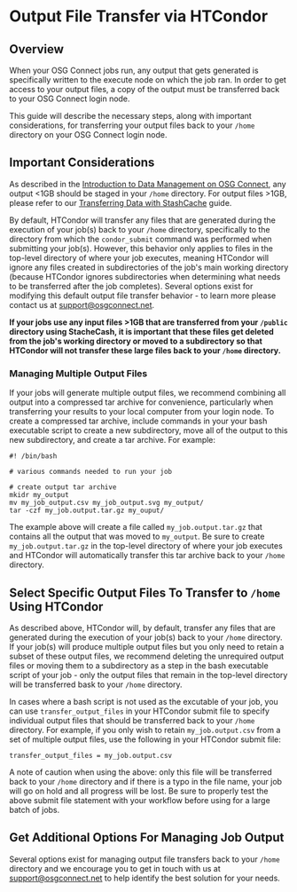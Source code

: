 
[title]: - "Output File Transfer via HTCondor"

# Output File Transfer via HTCondor

## Overview

When your OSG Connect jobs run, any output that gets generated is specifically written to 
the execute node on which the job ran. In order to get access to your output files, a copy of 
the output must be transferred back to your OSG Connect login node. 

This guide will describe the necessary steps, along with important considerations, for transferring your 
output files back to your `/home` directory on your OSG Connect login node. 

## Important Considerations

As described in the [Introduction to Data Management on OSG Connect](https://support.opensciencegrid.org/support/solutions/articles/12000002985), 
any output <1GB should be staged in your `/home` directory. For output files >1GB, 
please refer to our [Transferring Data with StashCache](https://support.opensciencegrid.org/support/solutions/articles/12000002775) guide.

By default, HTCondor will transfer any files that are generated during the execution of your job(s) 
back to your `/home` directory, specifically to the directory from which the `condor_submit` 
command was performed when submitting your job(s). However, this behavior only applies to files 
in the top-level directory of where your job executes, meaning HTCondor will ignore any files 
created in subdirectories of the job's main working directory (because HTCondor ignores subdirectories when determining what needs 
to be transferred after the job completes). Several options exist for modifying this default output 
file transfer behavior - to learn more please contact us at [support@osgconnect.net](mailto:support@osgconnect.net).

**If your jobs use any input files >1GB that are transferred from your `/public` directory 
using StacheCash, it is important that these files get deleted from the job's working directory or moved to a 
subdirectory so that HTCondor will not transfer these large files back to your `/home` directory.**

### Managing Multiple Output Files

If your jobs will generate multiple output files, we recommend combining all output into a compressed 
tar archive for convenience, particularly when transferring your results to your local computer from 
your login node. To create a compressed tar archive, include commands in your your bash executable script 
to create a new subdirectory, move all of the output to this new subdirectory, and create a tar archive. 
For example:

	#! /bin/bash
	
	# various commands needed to run your job

	# create output tar archive
	mkidr my_output
	mv my_job_output.csv my_job_output.svg my_output/
	tar -czf my_job.output.tar.gz my_ouput/

The example above will create a file called `my_job.output.tar.gz` that contains all the output that 
was moved to `my_output`. Be sure to create `my_job.output.tar.gz` in the top-level directory of where 
your job executes and HTCondor will automatically transfer this tar archive back to your `/home` 
directory.


## Select Specific Output Files To Transfer to `/home` Using HTCondor

As described above, HTCondor will, by default, transfer any files that are generated during the 
execution of your job(s) back to your `/home` directory. If your job(s) will produce multiple output 
files but you only need to retain a subset of these output files, we recommend deleting the unrequired 
output files or moving them to a subdirectory as a step in the bash 
executable script of your job -  only the output files that remain in the top-level directory will be transferred 
bask to your `/home` directory.

In cases where a bash script is not used as the excutable of your job, you can use `transfer_output_files` 
in your HTCondor submit file to specify individual output files that should be transferred back to your 
`/home` directory. For example, if you only wish to retain `my_job.output.csv` from a set of multiple 
output files, use the following in your HTCondor submit file:

	transfer_output_files = my_job.output.csv

A note of caution when using the above: only this file will be transferred back to your `/home` directory 
and if there is a typo in the file name, your job will go on hold and all progress will be lost. Be sure 
to properly test the above submit file statement with your workflow before using for a large batch of jobs.

## Get Additional Options For Managing Job Output

Several options exist for managing output file transfers back to your `/home` directory and we 
encourage you to get in touch with us at [support@osgconnect.net](mailto:support@osgconnect.net) to 
help identify the best solution for your needs.
